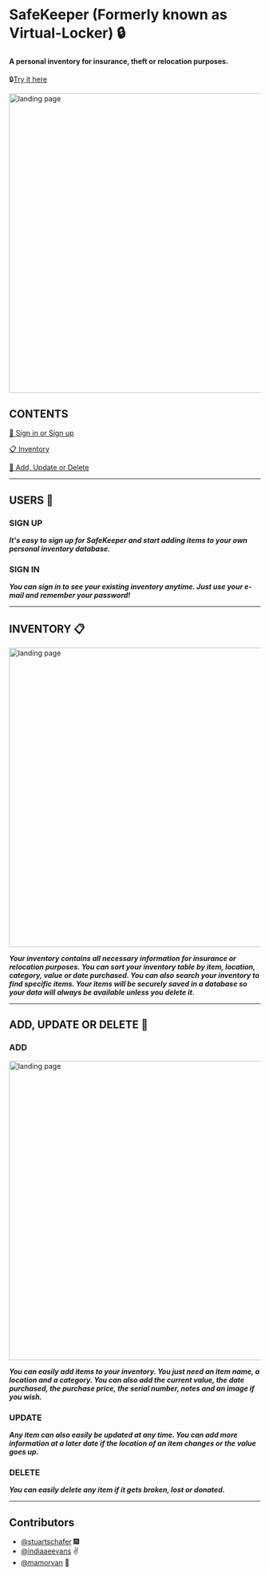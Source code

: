 # SafeKeeper (Formerly known as Virtual-Locker) :lock:

#### A personal inventory for insurance, theft or relocation purposes.  
:lock:[Try it here](https://safe-stream-99507.herokuapp.com/)

<img src="https://user-images.githubusercontent.com/21952950/29076066-5cee31b0-7c22-11e7-96d2-8db1b51ed3c1.png" width="600" alt="landing page">

## CONTENTS
[:bust_in_silhouette: Sign in or Sign up](#user)

[:clipboard: Inventory](#inventory)

[:pencil: Add, Update or Delete](#CUD)

___
## USERS :bust_in_silhouette: <a name="user"></a>
### SIGN UP

***It's easy to sign up for SafeKeeper and start adding items to your own personal inventory database.***

### SIGN IN

***You can sign in to see your existing inventory anytime.  Just use your e-mail and remember your password!***

___
## INVENTORY :clipboard: <a name="inventory"></a>

<img src="https://user-images.githubusercontent.com/21952950/29076280-15233f96-7c23-11e7-97c0-201b5f3ca0b3.png" width="600" alt="landing page">


***Your inventory contains all necessary information for insurance or relocation purposes.  You can sort your inventory table by item, location, category, value or date purchased.  You can also search your inventory to find specific items.  Your items will be securely saved in a database so your data will always be available unless you delete it.***

---
## ADD, UPDATE OR DELETE :pencil: <a name="CUD"></a>
### ADD
<img src="https://user-images.githubusercontent.com/21952950/29076308-25ea3f82-7c23-11e7-93e8-3af249433f54.png" width="600" alt="landing page">

***You can easily add items to your inventory.  You just need an item name, a location and a category.  You can also add the current value, the date purchased, the purchase price, the serial number, notes and an image if you wish.***

### UPDATE

***Any item can also easily be updated at any time.  You can add more information at a later date if the location of an item changes or the value goes up.***

### DELETE

***You can easily delete any item if it gets broken, lost or donated.***

---
## Contributors

- [@stuartschafer](https://github.com/stuartschafer) :fireworks:
- [@indiaaeevans](https://github.com/indiaaeevans) :v:
- [@mamorvan](https://www.github.com/mamorvan) :koala: